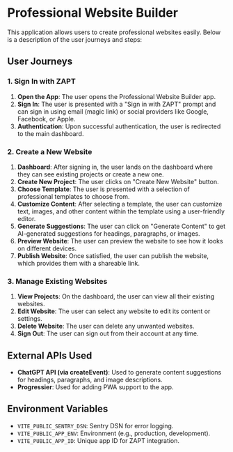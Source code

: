 # Professional Website Builder

This application allows users to create professional websites easily. Below is a description of the user journeys and steps:

## User Journeys

### 1. Sign In with ZAPT

1. **Open the App**: The user opens the Professional Website Builder app.
2. **Sign In**: The user is presented with a "Sign in with ZAPT" prompt and can sign in using email (magic link) or social providers like Google, Facebook, or Apple.
3. **Authentication**: Upon successful authentication, the user is redirected to the main dashboard.

### 2. Create a New Website

1. **Dashboard**: After signing in, the user lands on the dashboard where they can see existing projects or create a new one.
2. **Create New Project**: The user clicks on "Create New Website" button.
3. **Choose Template**: The user is presented with a selection of professional templates to choose from.
4. **Customize Content**: After selecting a template, the user can customize text, images, and other content within the template using a user-friendly editor.
5. **Generate Suggestions**: The user can click on "Generate Content" to get AI-generated suggestions for headings, paragraphs, or images.
6. **Preview Website**: The user can preview the website to see how it looks on different devices.
7. **Publish Website**: Once satisfied, the user can publish the website, which provides them with a shareable link.

### 3. Manage Existing Websites

1. **View Projects**: On the dashboard, the user can view all their existing websites.
2. **Edit Website**: The user can select any website to edit its content or settings.
3. **Delete Website**: The user can delete any unwanted websites.
4. **Sign Out**: The user can sign out from their account at any time.

## External APIs Used

- **ChatGPT API (via createEvent)**: Used to generate content suggestions for headings, paragraphs, and image descriptions.
- **Progressier**: Used for adding PWA support to the app.

## Environment Variables

- `VITE_PUBLIC_SENTRY_DSN`: Sentry DSN for error logging.
- `VITE_PUBLIC_APP_ENV`: Environment (e.g., production, development).
- `VITE_PUBLIC_APP_ID`: Unique app ID for ZAPT integration.
